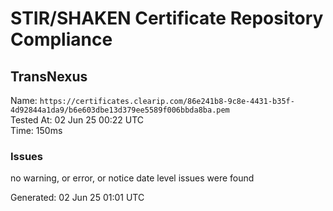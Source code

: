 # STIR/SHAKEN Certificate Repository Compliance

## TransNexus

Name: `https://certificates.clearip.com/86e241b8-9c8e-4431-b35f-4d92844a1da9/b6e603dbe13d379ee5589f006bbda8ba.pem`\
Tested At: 02 Jun 25 00:22 UTC\
Time: 150ms

### Issues

no warning, or error, or notice date level issues were found

Generated: 02 Jun 25 01:01 UTC